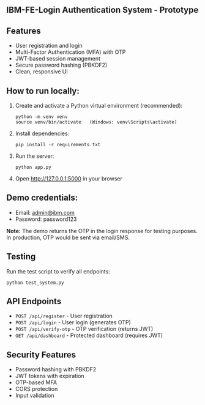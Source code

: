 IBM-FE-Login Authentication System - Prototype
------------------------------------------------

## Features
- User registration and login
- Multi-Factor Authentication (MFA) with OTP
- JWT-based session management
- Secure password hashing (PBKDF2)
- Clean, responsive UI

## How to run locally:
1. Create and activate a Python virtual environment (recommended):
   ```
   python -m venv venv
   source venv/bin/activate   (Windows: venv\Scripts\activate)
   ```

2. Install dependencies:
   ```
   pip install -r requirements.txt
   ```

3. Run the server:
   ```
   python app.py
   ```

4. Open http://127.0.0.1:5000 in your browser

## Demo credentials:
- Email: admin@ibm.com
- Password: password123

**Note:** The demo returns the OTP in the login response for testing purposes. In production, OTP would be sent via email/SMS.

## Testing
Run the test script to verify all endpoints:
```
python test_system.py
```

## API Endpoints
- `POST /api/register` - User registration
- `POST /api/login` - User login (generates OTP)
- `POST /api/verify-otp` - OTP verification (returns JWT)
- `GET /api/dashboard` - Protected dashboard (requires JWT)

## Security Features
- Password hashing with PBKDF2
- JWT tokens with expiration
- OTP-based MFA
- CORS protection
- Input validation

